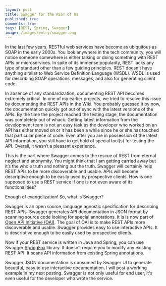 ```yaml
---
layout: post
title: Swagger for the REST of Us
published: true
comments: true
tags: [REST, Spring, Swagger]
image: /images/entry/swagger.png
---
```


In the last few years, RESTful web services have become as ubiquitous as SOAP in the early 2000s. You look anywhere in the tech community, you will notice someone somewhere is either talking or doing something with REST APIs or microservices. In spite of its immense popularity, REST lacks any type of standard other than a few guiding principles. REST doesn’t have anything similar to Web Service Definition Language (WSDL). WSDL is used for describing SOAP operations, messages, and also for generating client code. 

In absence of any standardization, documenting REST API becomes extremely critical. In one of my earlier projects, we tried to resolve this issue by documenting the REST APIs in the Wiki. You probably guessed it by now, the documentation quickly got out of sync with the latest versions of the APIs. By the time the project reached the testing stage, the documentation was completely out of whack. Getting latest information from the development team is not an easy task as the developer who worked on an API has either moved on or it has been a while since he or she has touched that particular piece of code. Even after you are in possession of the latest API information, you still have to get hold of special tool(s) for testing the API. Overall, it wasn’t a pleasant experience. 

This is the part where Swagger comes to the rescue of REST from eternal neglect and anonymity. You might think that I am getting carried away but it’s the whole truth and nothing but the truth. Swagger will certainly help REST APIs to be more discoverable and usable. APIs will become descriptive enough to be easily used by prospective clients. How is one supposed to use a REST service if one is not even aware of its functionalities? 

Enough of evangelization! So, what is Swagger? 

Swagger is an open source, language agnostic specification for describing REST APIs. Swagger generates API documentation in JSON format by scanning source code looking for special annotations. It is is now part of [Open API Initiative (OAI)](http://swagger.io/introducing-the-open-api-initiative/). The goal of OAI is to make REST APIs more discoverable and usable. Swagger provides easy to use interactive APIs. It is descriptive enough to be easily used by prospective clients. 

Now if your REST service is written in Java and Spring, you can use Swagger [SpringFox](http://springfox.github.io/springfox/) library. It doesn’t require you to modify any existing REST API. It scans API information from existing Spring annotations. 

Swagger JSON documentation is consumed by Swagger UI to generate beautiful, easy to use interactive documentation. I will post a working example in my next posting. Swagger is not only useful for end user, it's even useful for the developer who wrote the service.
